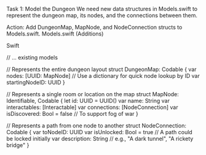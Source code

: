 Task 1: Model the Dungeon
We need new data structures in Models.swift to represent the dungeon map, its nodes, and the connections between them.

Action: Add DungeonMap, MapNode, and NodeConnection structs to Models.swift.
Models.swift (Additions)

Swift

// ... existing models

// Represents the entire dungeon layout
struct DungeonMap: Codable {
    var nodes: [UUID: MapNode] // Use a dictionary for quick node lookup by ID
    var startingNodeID: UUID
}

// Represents a single room or location on the map
struct MapNode: Identifiable, Codable {
    let id: UUID = UUID()
    var name: String
    var interactables: [Interactable]
    var connections: [NodeConnection]
    var isDiscovered: Bool = false // To support fog of war
}

// Represents a path from one node to another
struct NodeConnection: Codable {
    var toNodeID: UUID
    var isUnlocked: Bool = true // A path could be locked initially
    var description: String // e.g., "A dark tunnel", "A rickety bridge"
}
